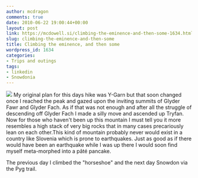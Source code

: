 ```yaml
---
author: mcdragon
comments: true
date: 2010-06-22 19:00:44+00:00
layout: post
link: https://mcdowell.si/climbing-the-eminence-and-then-some-1634.html
slug: climbing-the-eminence-and-then-some
title: Climbing the eminence, and then some
wordpress_id: 1634
categories:
- Trips and outings
tags:
- linkedin
- Snowdonia
---
```


![](https://img.mcdowell.si/2010/07/Llyn-Ogwen-and-Llyn-Idwal1-1.jpg)
My original plan for this days hike was Y-Garn but that soon changed once I reached the peak and gazed upon the inviting summits of Glyder Fawr and Glyder Fach.
As if that was not enough and after all the struggle of descending off Glyder Fach I made a silly move and ascended up Tryfan. Now for those who haven't been up this mountain I must tell you it more resembles a high stack of very big rocks that in many cases precariously lean on each other.This kind of mountain probably never would exist in a country like Slovenia which is prone to earthquakes. Just as good as if there would have been an earthquake while I was up there I would soon find myself meta-morphed into a pâté pancake.

The previous day I climbed the "horseshoe" and the next day Snowdon via the Pyg trail.
